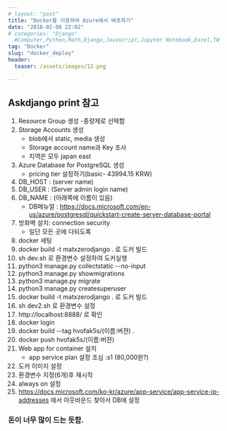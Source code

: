 ```yaml
---
# layout: "post"
title: "Docker를 이용하여 Azure에서 배포하기"
date: "2018-02-08 22:02"
# categories: "Django"
  #Computer,Python,Math,Django,Javascript,Jupyter Notebook,Excel,TW
tag: "Docker"
slug: "docker_deploy"
header:
  teaser: /assets/images/12.png

---
```


## Askdjango print 참고

1. Resource Group 생성
    -종량제로 선택함
2. Storage Accounts 생성
    - blob에서 static, media 생성
    - Storage account name과 Key 조사
    - 지역은 모두 japan east
3. Azure Database for PostgreSQL 생성
    - pricing tier 설정하기(basic- 43994.15 KRW)
4. DB_HOST : (server name)
5. DB_USER : (Server admin login name)
6. DB_NAME : (아래쪽에 이름이 있음)
    - DB메뉴얼 : https://docs.microsoft.com/en-us/azure/postgresql/quickstart-create-server-database-portal
7. 방화벽 설치: connection security
    - 일단 모든 곳에 다되도록
8. docker 세팅
9. docker build -t matxzerodjango . 로 도커 빌드
10. sh dev.sh 로 환경변수 설정하여 도커실행
11. python3 manage.py collectstatic --no-input
12. python3 manage.py showmigrations
13. python3 manage.py migrate
14. python3 manage.py createsuperuser
15. docker build -t matxzerodjango . 로 도커 빌드
16. sh dev2.sh 로 환경변수 설정
17. http://localhost:8888/ 로 확인
18. docker login
19. docker build --tag hvofak5s/(이름:버젼) .
20. docker push hvofak5s/(이름:버젼)
22. Web app for container 설치
    - app service plan 설정 조심 :s1  (80,000원?)
23. 도커 이미지 설정
24. 환경변수 지정(6개)후 재시작
25. always on 설정
26. https://docs.microsoft.com/ko-kr/azure/app-service/app-service-ip-addresses 에서 아웃바운드 찾아서 DB에 설정

### 돈이 너무 많이 드는 듯함.